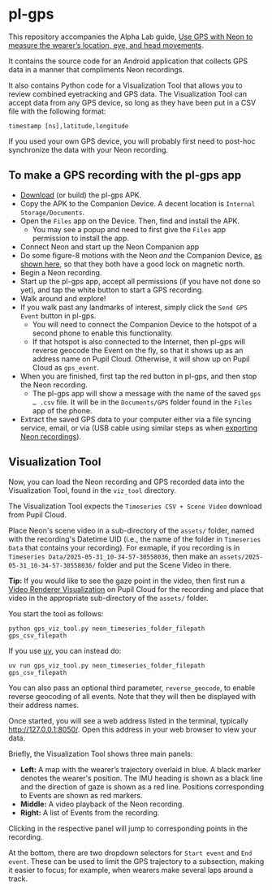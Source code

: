 # pl-gps

This repository accompanies the Alpha Lab guide, [Use GPS with Neon to measure the wearer’s location, eye, and head movements](https://docs.pupil-labs.com/alpha-lab/gps/).

It contains the source code for an Android application that collects GPS data in a manner that compliments Neon recordings.

It also contains Python code for a Visualization Tool that allows you to review combined eyetracking and GPS data. The Visualization Tool can accept data from any GPS device, so long as they have been put in a CSV file with the following format:

```
timestamp [ns],latitude,longitude
```

If you used your own GPS device, you will probably first need to post-hoc synchronize the data with your Neon recording.

## To make a GPS recording with the pl-gps app

- [Download](https://drive.google.com/file/d/1tpHiajhlC_T1GSwG-vWQ0D9RSdKAXC0t/view?usp=sharing) (or build) the pl-gps APK.
- Copy the APK to the Companion Device. A decent location is `Internal Storage/Documents`.
- Open the `Files` app on the Device. Then, find and install the APK.
  - You may see a popup and need to first give the `Files` app permission to install the app.
- Connect Neon and start up the Neon Companion app
- Do some figure-8 motions with the Neon _and_ the Companion Device, [as shown here](https://docs.pupil-labs.com/neon/data-collection/calibrating-the-imu/), so that they both have a good lock on magnetic north.
- Begin a Neon recording.
- Start up the pl-gps app, accept all permissions (if you have not done so yet), and tap the white button to start a GPS recording.
- Walk around and explore!
- If you walk past any landmarks of interest, simply click the `Send GPS Event` button in pl-gps.
  - You will need to connect the Companion Device to the hotspot of a second phone to enable this functionality.
  - If that hotspot is also connected to the Internet, then pl-gps will reverse geocode the Event on the fly, so that it shows up as an address name on Pupil Cloud. Otherwise, it will show up on Pupil Cloud as `gps_event`.
- When you are finished, first tap the red button in pl-gps, and then stop the Neon recording.
  - The pl-gps app will show a message with the name of the saved `gps … .csv` file. It will be in the `Documents/GPS` folder found in the `Files` app of the phone.
- Extract the saved GPS data to your computer either via a file syncing service, email, or via (USB cable using similar steps as when [exporting Neon recordings](https://docs.pupil-labs.com/neon/data-collection/transfer-recordings-via-usb/)).

## Visualization Tool

Now, you can load the Neon recording and GPS recorded data into the Visualization Tool, found in the `viz_tool` directory.

The Visualization Tool expects the `Timeseries CSV + Scene Video` download from Pupil Cloud.

Place Neon's scene video in a sub-directory of the `assets/` folder, named with the recording's Datetime UID (i.e., the name of the folder in `Timeseries Data` that contains your recording). For exmaple, if you recording is in `Timeseries Data/2025-05-31_10-34-57-30558036`, then make an `assets/2025-05-31_10-34-57-30558036/` folder and put the Scene Video in there.

**Tip:** If you would like to see the gaze point in the video, then first run a [Video Renderer Visualization](https://docs.pupil-labs.com/neon/pupil-cloud/visualizations/video-renderer/) on Pupil Cloud for the recording and place that video in the appropriate sub-directory of the `assets/` folder.

You start the tool as follows:

```
python gps_viz_tool.py neon_timeseries_folder_filepath gps_csv_filepath
```

If you use [uv](https://docs.astral.sh/uv/), you can instead do:

```
uv run gps_viz_tool.py neon_timeseries_folder_filepath gps_csv_filepath
```

You can also pass an optional third parameter, `reverse_geocode`, to enable reverse geocoding of all events. Note that they will then be displayed with their address names.

Once started, you will see a web address listed in the terminal, typically http://127.0.0.1:8050/. Open this address in your web browser to view your data.

Briefly, the Visualization Tool shows three main panels:

- **Left:** A map with the wearer’s trajectory overlaid in blue. A black marker denotes the wearer's position. The IMU heading is shown as a black line and the direction of gaze is shown as a red line. Positions corresponding to Events are shown as red markers.
- **Middle:** A video playback of the Neon recording.
- **Right:** A list of Events from the recording.

Clicking in the respective panel will jump to corresponding points in the recording.

At the bottom, there are two dropdown selectors for `Start event` and `End event`. These can be used to limit the GPS trajectory to a subsection, making it easier to focus; for example, when wearers make several laps around a track.
